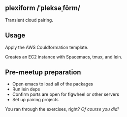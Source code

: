 ## plexiform /ˈpleksəˌfôrm/

Transient cloud pairing.

## Usage

Apply the AWS Couldformation template.

Creates an EC2 instance with Spacemacs, tmux, and lein.

## Pre-meetup preparation

- Open emacs to load all of the packages
- Run lein deps
- Confirm ports are open for figwheel or other servers
- Set up pairing projects

You ran through the exercises, right? *Of course you did!*
